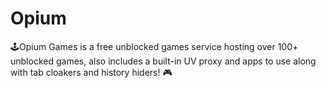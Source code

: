 # Opium
🕹Opium Games is a free unblocked games service hosting over 100+ unblocked games, also includes a built-in UV proxy and apps to use along with tab cloakers and history hiders! 🎮
